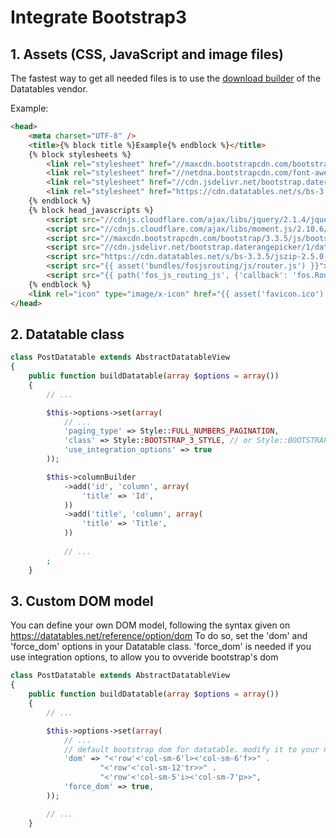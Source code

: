 # Integrate Bootstrap3

## 1. Assets (CSS, JavaScript and image files)

The fastest way to get all needed files is to use the [download builder](https://www.datatables.net/download/) of the Datatables vendor. 

Example:

```html
<head>
    <meta charset="UTF-8" />
    <title>{% block title %}Example{% endblock %}</title>
    {% block stylesheets %}
        <link rel="stylesheet" href="//maxcdn.bootstrapcdn.com/bootstrap/3.3.5/css/bootstrap.min.css">
        <link rel="stylesheet" href="//netdna.bootstrapcdn.com/font-awesome/4.3.0/css/font-awesome.min.css" >
        <link rel="stylesheet" href="//cdn.jsdelivr.net/bootstrap.daterangepicker/1/daterangepicker-bs3.css" />
        <link rel="stylesheet" href="https://cdn.datatables.net/s/bs-3.3.5/jszip-2.5.0,pdfmake-0.1.18,dt-1.10.10,b-1.1.0,b-colvis-1.1.0,b-flash-1.1.0,b-html5-1.1.0,b-print-1.1.0,r-2.0.0/datatables.min.css"/>
    {% endblock %}
    {% block head_javascripts %}
        <script src="//cdnjs.cloudflare.com/ajax/libs/jquery/2.1.4/jquery.min.js"></script>
        <script src="//cdnjs.cloudflare.com/ajax/libs/moment.js/2.10.6/moment-with-locales.min.js"></script>
        <script src="//maxcdn.bootstrapcdn.com/bootstrap/3.3.5/js/bootstrap.min.js"></script>
        <script src="//cdn.jsdelivr.net/bootstrap.daterangepicker/1/daterangepicker.js"></script>
        <script src="https://cdn.datatables.net/s/bs-3.3.5/jszip-2.5.0,pdfmake-0.1.18,dt-1.10.10,b-1.1.0,b-colvis-1.1.0,b-flash-1.1.0,b-html5-1.1.0,b-print-1.1.0,r-2.0.0/datatables.min.js"></script>
        <script src="{{ asset('bundles/fosjsrouting/js/router.js') }}"></script>
        <script src="{{ path('fos_js_routing_js', {'callback': 'fos.Router.setData'}) }}"></script>
    {% endblock %}
    <link rel="icon" type="image/x-icon" href="{{ asset('favicon.ico') }}" />
</head>
```

## 2. Datatable class

```php
class PostDatatable extends AbstractDatatableView
{
    public function buildDatatable(array $options = array())
    {
        // ...

        $this->options->set(array(
            // ...
            'paging_type' => Style::FULL_NUMBERS_PAGINATION,
            'class' => Style::BOOTSTRAP_3_STYLE, // or Style::BOOTSTRAP_3_STYLE . ' table-condensed'
            'use_integration_options' => true
        ));

        $this->columnBuilder
            ->add('id', 'column', array(
                'title' => 'Id',
            ))
            ->add('title', 'column', array(
                'title' => 'Title',
            ))
            
            // ...
        ;
    }
```

## 3. Custom DOM model

You can define your own DOM model, following the syntax given on https://datatables.net/reference/option/dom
To do so, set the 'dom' and 'force_dom' options in your Datatable class.
'force_dom' is needed if you use integration options, to allow you to ovveride bootstrap's dom

```php
class PostDatatable extends AbstractDatatableView
{
    public function buildDatatable(array $options = array())
    {
        // ...

        $this->options->set(array(
            // ...
            // default bootstrap dom for datatable. modify it to your needs
            'dom' => "<'row'<'col-sm-6'l><'col-sm-6'f>>" .
                    "<'row'<'col-sm-12'tr>>" .
                    "<'row'<'col-sm-5'i><'col-sm-7'p>>",
            'force_dom' => true,
        ));

        // ...
    }
```

